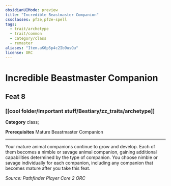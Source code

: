 ```yaml
---
obsidianUIMode: preview
title: "Incredible Beastmaster Companion"
cssclasses: pf2e,pf2e-spell
tags:
  - trait/archetype
  - trait/common
  - category/class
  - remaster
aliases: "Item.aK6p5p4c2Ib9usQu"
license: ORC
---
```

# Incredible Beastmaster Companion
## Feat 8
### [[cool folder/Important stuff/Bestiary/zz_traits/archetype]]

**Category** class; 



**Prerequisites** Mature Beastmaster Companion
* * *
Your mature animal companions continue to grow and develop. Each of them becomes a nimble or savage animal companion, gaining additional capabilities determined by the type of companion. You choose nimble or savage individually for each companion, including any companion that becomes mature after you take this feat.

*Source: Pathfinder Player Core 2*
*ORC*